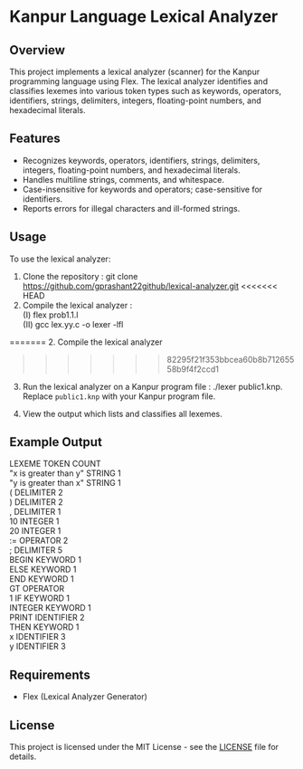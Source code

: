 # Kanpur Language Lexical Analyzer

## Overview
This project implements a lexical analyzer (scanner) for the Kanpur programming language using Flex. The lexical analyzer identifies and classifies lexemes into various token types such as keywords, operators, identifiers, strings, delimiters, integers, floating-point numbers, and hexadecimal literals.

## Features
- Recognizes keywords, operators, identifiers, strings, delimiters, integers, floating-point numbers, and hexadecimal literals.
- Handles multiline strings, comments, and whitespace.
- Case-insensitive for keywords and operators; case-sensitive for identifiers.
- Reports errors for illegal characters and ill-formed strings.

## Usage
To use the lexical analyzer:
1. Clone the repository :
git clone https://github.com/gprashant22github/lexical-analyzer.git
<<<<<<< HEAD
2. Compile the lexical analyzer : <br>
    (I) flex prob1.1.l <br>
    (II) gcc lex.yy.c -o lexer -lfl

=======
2. Compile the lexical analyzer
>>>>>>> 82295f21f353bbcea60b8b71265558b9f4f2ccd1
3. Run the lexical analyzer on a Kanpur program file :
./lexer public1.knp.
Replace `public1.knp` with your Kanpur program file.

4. View the output which lists and classifies all lexemes.

## Example Output

LEXEME  TOKEN   COUNT<br>
"x is greater than y"   STRING  1<br>
"y is greater than x"   STRING  1<br>
(       DELIMITER       2<br>
)       DELIMITER       2<br>
,       DELIMITER       1<br>
10      INTEGER 1<br>
20      INTEGER 1<br>
:=      OPERATOR        2<br>
;       DELIMITER       5<br>
BEGIN   KEYWORD 1<br>
ELSE    KEYWORD 1<br>
END     KEYWORD 1<br>
GT      OPERATOR     <br>   1
IF      KEYWORD 1<br>
INTEGER KEYWORD 1<br>
PRINT   IDENTIFIER      2<br>
THEN    KEYWORD 1<br>
x       IDENTIFIER      3<br>
y       IDENTIFIER      3<br>




## Requirements
- Flex (Lexical Analyzer Generator)

## License
This project is licensed under the MIT License - see the [LICENSE](LICENSE) file for details.

